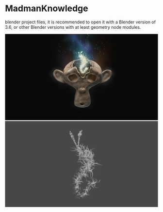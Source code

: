 # MadmanKnowledge
blender project files, it is recommended to open it with a Blender version of 3.6, or other Blender versions with at least geometry node modules.

![0140.png](https://github.com/iZerat/resource/blob/main/0140.png)
![gp_1.png](https://github.com/iZerat/resource/blob/main/gp_1.png)

